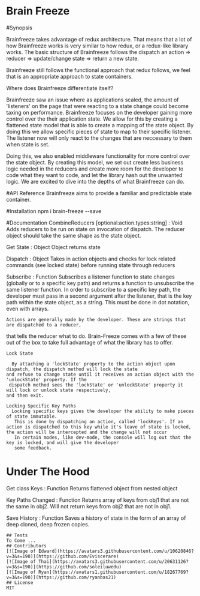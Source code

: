 # Brain Freeze
#Synopsis

Brainfreeze takes advantage of redux architecture. That means that a lot of how Brainfreeze works is very similar to how redux, or a redux-like library works. The basic structure of Brainfreeze follows the dispatch an action => reducer => update/change state => return a new state.

Brainfreeze still follows the functional approach that redux follows, we feel that is an appropriate approach to state containers.

Where does Brainfreeze differentiate itself?

Brainfreeze saw an issue where as applications scaled, the amount of 'listeners' on the page that were reacting to a state change could become taxing on performance. Brainfreeze focuses on the developer gaining more control over the their application state. We allow for this by creating a flattened state model that is able to create a mapping of the state object. By doing this we allow specific pieces of state to map to their specific listener. The listener now will only react to the changes that are neccessary to them when state is set.

Doing this, we also enabled middleware functionality for more control over the state object. By creating this model, we set out create less business logic needed in the reducers and create more room for the developer to code what they want to code, and let the library hash out the unwanted logic. We are excited to dive into the depths of what Brainfreeze can do.

#API Reference
Brainfreeze aims to provide a familiar and predictable state container.

#Installation
        npm i brain-freeze --save

#Documentation
CombineReducers [optional:action.types:string] : Void
Adds reducers to be run on state on invocation of dispatch.
The reducer object should take the same shape as the state object.

Get State : Object
Object returns state

Dispatch : Object
Takes in action objects and checks for lock related commands (see locked state) before running state through reducers

Subscribe : Function
Subscribes a listener function to state changes (globally or to a specific key path)
 and returns a function to unsubscribe the same listener function.
 In order to subscribe to a specific key path, the developer must pass in a second argument after the listener,
 that is the key path within the state object, as a string. This must be done in dot notation, even with arrays.

    Actions are generally made by the developer. These are strings that are dispatched to a reducer,
  that tells the reducer what to do. Brain-Freeze comes with a few of these out of the box to take
  full advantage of what the library has to offer.

    Lock State

      By attaching a 'lockState' property to the action object upon dispatch, the dispatch method will lock the state
    and refuse to change state until it receives an action object with the 'unlockState' property. If the
     dispatch method sees the 'lockState' or 'unlockState' property it will lock or unlock state respectively,
    and then exit.

    Locking Specific Key Paths
      Locking specific keys gives the developer the ability to make pieces of state immutable.
       This is done by dispatching an action, called 'lockKeys'. If an action is dispatched to this key while it's leave of state is locked, the action will be intercepted and the change will not occur
       In certain modes, like dev-mode, the console will log out that the key is locked, and will give the developer
       some feedback.

# Under The Hood

Get class Keys : Function
Returns flattened object from nested object

Key Paths Changed : Function
Returns array of keys from obj1 that are not the same in obj2. Will not return keys from obj2 that are not in obj1.

Save History : Function
Saves a history of state in the form of an array of deep cloned, deep frozen copies.
```
## Tests
To Come ...
## Contributors
[![Image of Edward](https://avatars3.githubusercontent.com/u/10620846?v=3&s=190)](https://github.com/Eviscerare)
[![Image of Thai](https://avatars3.githubusercontent.com/u/20631126?v=3&s=190)](https://github.com/soleiluwedu)
[![Image of Ryan](https://avatars1.githubusercontent.com/u/18267769?v=3&s=190)](https://github.com/ryanbas21)
## License
MIT
